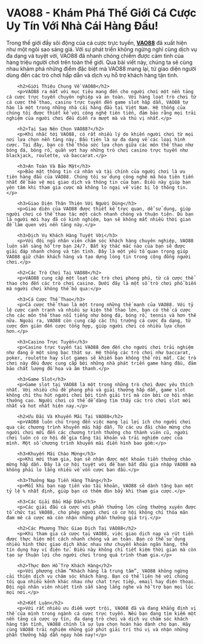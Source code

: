 <h1>VAO88 - Khám Phá Thế Giới Cá Cược Uy Tín Với Nhà Cái Hàng Đầu!</h1>
        <p>Trong thế giới đầy sôi động của cá cược trực tuyến, <strong><strong><a href="https://vao88.com/">VAO88</a></strong></strong> đã xuất hiện như một ngôi sao sáng giá. Với sự phát triển không ngừng nghỉ cùng dịch vụ đa dạng và tuyệt vời, VAO88 đã nhanh chóng chiếm được cảm tình của hàng triệu người chơi trên toàn thế giới. Qua bài viết này, chúng ta sẽ cùng nhau khám phá những điểm đặc biệt mà VAO88 mang lại, từ giao diện người dùng đến các trò chơi hấp dẫn và dịch vụ hỗ trợ khách hàng tận tình.</p>

        <h2>Giới Thiệu Chung Về VAO88</h2>
        <p>VAO88 ra mắt với mục tiêu mang đến cho người chơi một nền tảng cá cược trực tuyến chuyên nghiệp và an toàn. Với hàng loạt trò chơi từ cá cược thể thao, casino trực tuyến đến game slot hấp dẫn, VAO88 tự hào là một trong những nhà cái hàng đầu tại Việt Nam. Hệ thống của chúng tôi được thiết kế với công nghệ tiên tiến, đảm bảo rằng mọi trải nghiệm của người chơi đều diễn ra mượt mà và thú vị nhất.</p>

        <h2>Tại Sao Nên Chọn VAO88?</h2>
        <p>Khi nhắc tới VAO88, có rất nhiều lý do khiến người chơi từ mọi nơi lựa chọn nền tảng này. Đầu tiên là sự đa dạng về các loại hình cược. Tại đây, bạn có thể thỏa sức lựa chọn giữa các môn thể thao như bóng đá, bóng rổ, quần vợt hay những trò chơi casino trực tuyến như blackjack, roulette, và baccarat.</p>
        
        <h3>An Toàn Và Bảo Mật</h3>
        <p>Bảo mật thông tin cá nhân và tài chính của người chơi là ưu tiên hàng đầu của VAO88. Chúng tôi sử dụng công nghệ mã hóa tiên tiến nhất để bảo vệ mọi giao dịch và thông tin của bạn. Điều này giúp bạn yên tâm khi tham gia cược mà không lo ngại về việc bị lộ thông tin.</p>
        
        <h3>Giao Diện Thân Thiện Với Người Dùng</h3>
        <p>Giao diện của VAO88 được thiết kế trực quan, dễ sử dụng, giúp người chơi có thể thao tác một cách nhanh chóng và thuận tiện. Dù bạn là người mới hay đã có kinh nghiệm, bạn sẽ không mất nhiều thời gian để làm quen với nền tảng này.</p>

        <h3>Dịch Vụ Khách Hàng Tuyệt Vời</h3>
        <p>Với đội ngũ nhân viên chăm sóc khách hàng chuyên nghiệp, VAO88 luôn sẵn sàng hỗ trợ bạn 24/7. Bất kỳ thắc mắc nào của bạn sẽ được giải đáp nhanh chóng và tận tình. Đây là một yếu tố quan trọng giúp VAO88 giữ chân khách hàng và tạo dựng lòng tin trong cộng đồng người chơi.</p>

        <h2>Các Trò Chơi Tại VAO88</h2>
        <p>VAO88 cung cấp một loạt các trò chơi phong phú, từ cá cược thể thao cho đến các trò chơi casino. Dưới đây là một số trò chơi phổ biến mà người chơi không thể bỏ qua:</p>

        <h3>Cá Cược Thể Thao</h3>
        <p>Cá cược thể thao là một trong những thế mạnh của VAO88. Với tỷ lệ cược cạnh tranh và nhiều sự kiện thể thao lớn, bạn có thể cá cược cho các môn thể thao nổi tiếng như bóng đá, bóng rổ, tennis và hơn thế nữa. Ngoài ra, VAO88 còn cung cấp các thị trường cá cược đa dạng, từ cược đơn giản đến cược tổng hợp, giúp người chơi có nhiều lựa chọn hơn.</p>

        <h3>Casino Trực Tuyến</h3>
        <p>Casino trực tuyến tại VAO88 đem đến cho người chơi trải nghiệm như đang ở một sòng bạc thật sự. Hệ thống các trò chơi như baccarat, poker, roulette hay slot games sẽ khiến bạn không thể rời mắt. Các trò chơi này đều được cung cấp bởi những nhà phát triển game hàng đầu, đảm bảo chất lượng đồ họa và âm thanh.</p>

        <h3>Game Slot</h3>
        <p>Game slot tại VAO88 là một trong những trò chơi được yêu thích nhất. Với nhiều chủ đề phong phú và giải thưởng hấp dẫn, game slot không chỉ thu hút người chơi bởi tính giải trí mà còn bởi cơ hội nhận thưởng cao. Người chơi có thể dễ dàng tìm thấy các trò chơi slot mới nhất và hot nhất hiện nay.</p>

        <h2>Ưu Đãi Và Khuyến Mãi Tại VAO88</h2>
        <p>VAO88 luôn chú trọng đến việc mang lại lợi ích cho người chơi qua các chương trình khuyến mãi hấp dẫn. Từ các ưu đãi chào mừng cho người chơi mới đến các chương trình thưởng cho thành viên cũ, người chơi luôn có cơ hội để gia tăng tài khoản và trải nghiệm cược của mình. Một số chương trình khuyến mãi điển hình bao gồm:</p>

        <h3>Khuyến Mãi Chào Mừng</h3>
        <p>Khi mới tham gia, bạn sẽ nhận được một khoản tiền thưởng chào mừng hấp dẫn. Đây là cơ hội tuyệt vời để bạn bắt đầu gia nhập VAO88 mà không phải lo lắng nhiều về vốn cược ban đầu.</p>

        <h3>Thưởng Nạp Tiền Hàng Tháng</h3>
        <p>Mỗi khi bạn nạp tiền vào tài khoản, VAO88 sẽ dành tặng bạn một tỷ lệ % nhất định, giúp bạn có thêm đòn bẩy khi tham gia cược.</p>

        <h3>Các Giải Đấu Hấp Dẫn</h3>
        <p>Các giải đấu cá cược với phần thưởng lớn cũng thường xuyên được tổ chức tại VAO88, cho phép người chơi có cơ hội không chỉ thỏa mãn đam mê cá cược mà còn nhận những phần thưởng giá trị.</p>

        <h2>Các Phương Thức Giao Dịch Tại VAO88</h2>
        <p>Khi tham gia cá cược tại VAO88, việc giao dịch nạp và rút tiền được thực hiện một cách nhanh chóng và an toàn. Bạn có thể sử dụng nhiều hình thức giao dịch khác nhau như chuyển khoản ngân hàng, thẻ tín dụng hay ví điện tử. Điều này không chỉ tiết kiệm thời gian mà còn tạo sự thuận lợi cho người chơi trong quá trình tham gia.</p>

        <h2>Thực Đơn Hỗ Trợ Khách Hàng</h2>
        <p>Với phương châm “Khách hàng là trung tâm”, VAO88 không ngừng cải thiện dịch vụ chăm sóc khách hàng. Bạn có thể liên hệ với chúng tôi qua nhiều kênh khác nhau như chat trực tiếp, email hay điện thoại. Đội ngũ nhân viên nhiệt tình sẵn sàng lắng nghe và hỗ trợ bạn mọi lúc mọi nơi.</p>

        <h2>Kết Luận</h2>
        <p>Với rất nhiều ưu điểm vượt trội, VAO88 đã và đang khẳng định vị thế của mình trong ngành cá cược trực tuyến. Nếu bạn đang tìm kiếm một nền tảng cá cược uy tín, đa dạng trò chơi và dịch vụ chăm sóc khách hàng tận tình, VAO88 chính là sự lựa chọn hoàn hảo dành cho bạn. Hãy cùng VAO88 trải nghiệm những giờ phút giải trí thú vị và nhận những phần thưởng hấp dẫn ngay hôm nay!</p>

